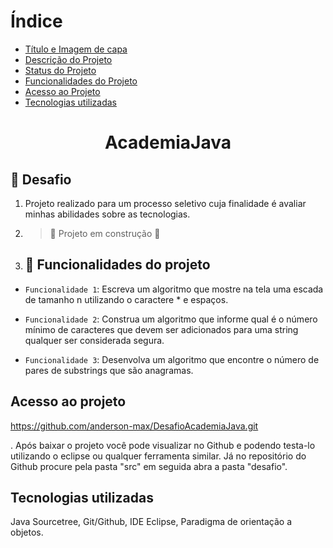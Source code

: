 # Índice 


* [Título e Imagem de capa](#Título-e-Imagem-de-capa)
* [Descrição do Projeto](#descrição-do-projeto)
* [Status do Projeto](#status-do-Projeto)
* [Funcionalidades do Projeto](#funcionalidades-e-demonstração-da-aplicação)
* [Acesso ao Projeto](#acesso-ao-projeto)
* [Tecnologias utilizadas](#tecnologias-utilizadas)


<h1 align="center"> AcademiaJava </h1>

## 🎯 Desafio

  
 1. Projeto realizado para um processo seletivo cuja finalidade é avaliar minhas abilidades sobre as tecnologias.
 2. > :construction: Projeto em construção :construction:
 3. ## :hammer: Funcionalidades do projeto


- `Funcionalidade 1`: Escreva um algoritmo que mostre na tela uma escada de tamanho n utilizando o caractere * e espaços.
- `Funcionalidade 2`: Construa um algoritmo que informe qual é o número mínimo de caracteres que devem ser adicionados para uma string qualquer ser considerada segura.

- `Funcionalidade 3`: Desenvolva um algoritmo que encontre o número de pares de substrings que são anagramas.
 
## Acesso ao projeto

https://github.com/anderson-max/DesafioAcademiaJava.git

. Após baixar o projeto você pode visualizar no Github e podendo testa-lo utilizando o eclipse ou qualquer ferramenta similar. 
 Já no repositório do Github procure pela pasta "src" em seguida abra a pasta "desafio".
 
 ## Tecnologias utilizadas 

 Java
 Sourcetree, Git/Github, IDE Eclipse, Paradigma de orientação a objetos.
 
 
 

